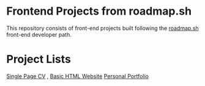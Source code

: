 # Frontend Projects from roadmap.sh
This repository consists of front-end projects built following the [roadmap.sh](roadmap.sh) front-end developer path.
# Project Lists
[Single Page CV](https://roadmap.sh/projects/single-page-cv) ,
[Basic HTML Website](https://roadmap.sh/projects/basic-html-website)
[Personal Portfolio](https://roadmap.sh/projects/portfolio-website)
